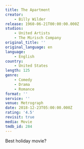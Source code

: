 ```yaml
---
title: The Apartment
creator:
    - Billy Wilder
release: 1960-06-21T00:00:00.000Z
studios:
    - United Artists
    - The Mirisch Company
original_title: ''
original_language: en
language:
    - English
country:
    - United States
length: 125
genre:
    - Comedy
    - Drama
    - Romance
format: ''
service: ''
venue: Metrograph
date: 2018-12-23T05:00:00.000Z
rating: '4.5'
revisit: true
media: Movie
tmdb_id: 284
---
```


Best holiday movie?
